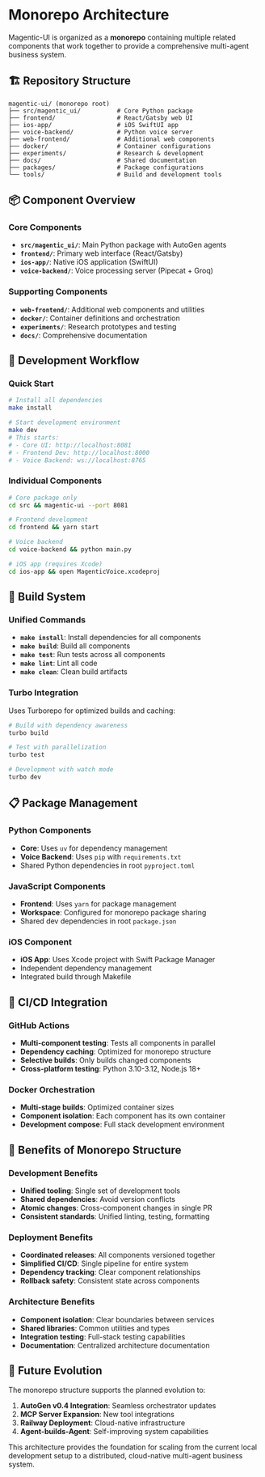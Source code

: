 # Monorepo Architecture

Magentic-UI is organized as a **monorepo** containing multiple related components that work together to provide a comprehensive multi-agent business system.

## 🏗️ Repository Structure

```text
magentic-ui/ (monorepo root)
├── src/magentic_ui/          # Core Python package
├── frontend/                 # React/Gatsby web UI  
├── ios-app/                  # iOS SwiftUI app
├── voice-backend/            # Python voice server
├── web-frontend/             # Additional web components
├── docker/                   # Container configurations
├── experiments/              # Research & development
├── docs/                     # Shared documentation
├── packages/                 # Package configurations
└── tools/                    # Build and development tools
```

## 📦 Component Overview

### Core Components
- **`src/magentic_ui/`**: Main Python package with AutoGen agents
- **`frontend/`**: Primary web interface (React/Gatsby)
- **`ios-app/`**: Native iOS application (SwiftUI)
- **`voice-backend/`**: Voice processing server (Pipecat + Groq)

### Supporting Components
- **`web-frontend/`**: Additional web components and utilities
- **`docker/`**: Container definitions and orchestration
- **`experiments/`**: Research prototypes and testing
- **`docs/`**: Comprehensive documentation

## 🚀 Development Workflow

### Quick Start
```bash
# Install all dependencies
make install

# Start development environment
make dev
# This starts:
# - Core UI: http://localhost:8081
# - Frontend Dev: http://localhost:8000
# - Voice Backend: ws://localhost:8765
```

### Individual Components
```bash
# Core package only
cd src && magentic-ui --port 8081

# Frontend development
cd frontend && yarn start

# Voice backend
cd voice-backend && python main.py

# iOS app (requires Xcode)
cd ios-app && open MagenticVoice.xcodeproj
```

## 🔧 Build System

### Unified Commands
- **`make install`**: Install dependencies for all components
- **`make build`**: Build all components
- **`make test`**: Run tests across all components
- **`make lint`**: Lint all code
- **`make clean`**: Clean build artifacts

### Turbo Integration
Uses Turborepo for optimized builds and caching:
```bash
# Build with dependency awareness
turbo build

# Test with parallelization
turbo test

# Development with watch mode
turbo dev
```

## 📋 Package Management

### Python Components
- **Core**: Uses `uv` for dependency management
- **Voice Backend**: Uses `pip` with `requirements.txt`
- Shared Python dependencies in root `pyproject.toml`

### JavaScript Components
- **Frontend**: Uses `yarn` for package management
- **Workspace**: Configured for monorepo package sharing
- Shared dev dependencies in root `package.json`

### iOS Component
- **iOS App**: Uses Xcode project with Swift Package Manager
- Independent dependency management
- Integrated build through Makefile

## 🔄 CI/CD Integration

### GitHub Actions
- **Multi-component testing**: Tests all components in parallel
- **Dependency caching**: Optimized for monorepo structure
- **Selective builds**: Only builds changed components
- **Cross-platform testing**: Python 3.10-3.12, Node.js 18+

### Docker Orchestration
- **Multi-stage builds**: Optimized container sizes
- **Component isolation**: Each component has its own container
- **Development compose**: Full stack development environment

## 🎯 Benefits of Monorepo Structure

### Development Benefits
- **Unified tooling**: Single set of development tools
- **Shared dependencies**: Avoid version conflicts
- **Atomic changes**: Cross-component changes in single PR
- **Consistent standards**: Unified linting, testing, formatting

### Deployment Benefits
- **Coordinated releases**: All components versioned together
- **Simplified CI/CD**: Single pipeline for entire system
- **Dependency tracking**: Clear component relationships
- **Rollback safety**: Consistent state across components

### Architecture Benefits
- **Component isolation**: Clear boundaries between services
- **Shared libraries**: Common utilities and types
- **Integration testing**: Full-stack testing capabilities
- **Documentation**: Centralized architecture documentation

## 🔮 Future Evolution

The monorepo structure supports the planned evolution to:

1. **AutoGen v0.4 Integration**: Seamless orchestrator updates
2. **MCP Server Expansion**: New tool integrations
3. **Railway Deployment**: Cloud-native infrastructure
4. **Agent-builds-Agent**: Self-improving system capabilities

This architecture provides the foundation for scaling from the current local development setup to a distributed, cloud-native multi-agent business system.
